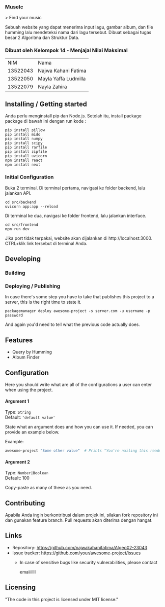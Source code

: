 <h3> MuseIc </h3>
> Find your music

Sebuah website yang dapat menerima input lagu, gambar album, dan file humming lalu mendeteksi nama dari lagu tersebut. Dibuat sebagai tugas besar 2 Algoritma dan Struktur Data.

<div id="contributor">
  <strong>
    <h3>Dibuat oleh Kelompok 14 - Menjajal Nilai Maksimal</h3>
    <table align="center">
      <tr>
        <td>NIM</td>
        <td>Nama</td>
      </tr>
      <tr>
        <td>13522043</td>
        <td>Najwa Kahani Fatima</td>
      </tr>
      <tr>
        <td>13522050</td>
        <td>Mayla Yaffa Ludmilla</td>
      </tr>
      <tr>
        <td>13522079</td>
        <td>Nayla Zahira</td>
      </tr>
    </table>
  </strong>
</div>


## Installing / Getting started
Anda perlu menginstall pip dan Node.js.
Setelah itu, install package package di bawah ini dengan run kode :
```shell
pip install pillow
pip install mido
pip install numpy
pip install scipy
pip install rarfile
pip install zipfile
pip install uvicorn
npm install react
npm install next
```
### Initial Configuration

Buka 2 terminal.
Di terminal pertama, navigasi ke folder backend, lalu jalankan API.
```shell
cd src/backend
uvicorn app:app --reload
```
Di terminal ke dua, navigasi ke folder frontend, lalu jalankan interface.

```shell
cd src/frontend
npm run dev
```
Jika port tidak terpakai, website akan dijalankan di http://localhost:3000. CTRL+klik link tersebut di terminal Anda. 


## Developing

### Building


### Deploying / Publishing

In case there's some step you have to take that publishes this project to a
server, this is the right time to state it.

```shell
packagemanager deploy awesome-project -s server.com -u username -p password
```

And again you'd need to tell what the previous code actually does.

## Features

* Query by Humming
* Album Finder

## Configuration

Here you should write what are all of the configurations a user can enter when
using the project.

#### Argument 1
Type: `String`  
Default: `'default value'`

State what an argument does and how you can use it. If needed, you can provide
an example below.

Example:
```bash
awesome-project "Some other value"  # Prints "You're nailing this readme!"
```

#### Argument 2
Type: `Number|Boolean`  
Default: 100

Copy-paste as many of these as you need.

## Contributing
Apabila Anda ingin berkontribusi dalam projek ini, silakan fork repository ini dan gunakan feature branch. Pull requests akan diterima dengan hangat.

## Links


- Repository: https://github.com/najwakahanifatima/Algeo02-23043
- Issue tracker: https://github.com/your/awesome-project/issues
  - In case of sensitive bugs like security vulnerabilities, please contact
    
    emaiiillll

## Licensing

"The code in this project is licensed under MIT license."
